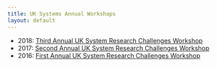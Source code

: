 ```yaml
---
title: UK Systems Annual Workshops
layout: default
---
```


- 2018: [Third Annual UK System Research Challenges Workshop](2018)
- 2017: [Second Annual UK System Research Challenges Workshop](2017)
- 2016: [First Annual UK System Research Challenges Workshop](2016)

